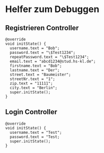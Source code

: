 # Helfer zum Debuggen

## Registrieren Controller

```
@override
void initState() {
  username.text = "Bob";
  password.text = "\$Test1234";
  repeatPassword.text = "\$Test1234";
  email.text = "abcd1234@stud.hs-kl.de";
  firstname.text = "Bob";
  lastname.text = "Der";
  street.text = "Baumeister";
  streetNr.text = "1";
  zip.text = "11111";
  city.text = "Berlin";
  super.initState();
}
```

## Login Controller

```
@override
void initState() {
  username.text = "Test";
  password.text = "Test;
  super.initState();
}
```